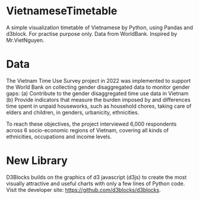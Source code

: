 # VietnameseTimetable
A simple visualization timetable of Vietnamese by Python, using Pandas and d3block. For practise purpose only. Data from WorldBank. Inspired by Mr.VietNguyen.
# Data 
The Vietnam Time Use Survey project in 2022 was implemented to support the World Bank on collecting gender disaggregated data to monitor gender gaps:
(a) Contribute to the gender disaggregated time use data in Vietnam
(b) Provide indicators that measure the burden imposed by and differences time spent in unpaid houseworks, such as household chores, taking care of elders and children, in genders, urbanicity, ethnicities.

To reach these objectives, the project interviewed 6,000 respondents across 6 socio-economic regions of Vietnam, covering all kinds of ethnicities, occupations and income levels.
# New Library
D3Blocks builds on the graphics of d3 javascript (d3js) to create the most visually attractive and useful charts with only a few lines of Python code. Visit the developer site: https://github.com/d3blocks/d3blocks. 

